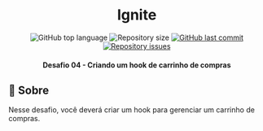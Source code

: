 <h1 align="center">
  Ignite
</h1>

<p align="center">
  <img alt="GitHub top language" src="https://img.shields.io/github/languages/top/ifabianoi/ignite-componentizando-a-aplicacao.svg">

  <img alt="Repository size" src="https://img.shields.io/github/repo-size/ifabianoi/ignite-componentizando-a-aplicacao.svg">
  <a href="https://github.com/ifabianoi/ignite-componentizando-a-aplicacao/commits/master">
    <img alt="GitHub last commit" src="https://img.shields.io/github/last-commit/ifabianoi/ignite-componentizando-a-aplicacao.svg">
  </a>

  <a href="https://github.com/ifabianoi/ignite-componentizando-a-aplicacao/issues">
    <img alt="Repository issues" src="https://img.shields.io/github/issues/ifabianoi/ignite-componentizando-a-aplicacao.svg">
  </a>

</p>

<h4 align="center">
  Desafio 04 - Criando um hook de carrinho de compras
</h4>

## :rocket: Sobre

Nesse desafio, você deverá criar um hook para gerenciar um carrinho de compras.
